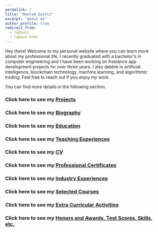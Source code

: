 ```yaml
---
permalink: /
title: "Meelad Dashti"
excerpt: "About me"
author_profile: true
redirect_from:
  - /about/
  - /about.html
---
```


Hey there! Welcome to my personal website where you can learn more about my professional life. I recently graduated with a bachelor's in computer engineering and I have been working on freelance app development projects for over three years. I also dabble in artificial intelligence, blockchain technology, machine learning, and algorithmic trading. Feel free to reach out if you enjoy my work. 

You can find more details in the following section:

### Click here to see my [Projects](/projects/)

### Click here to see my [Biography](/biography/)

### Click here to see my [Education](/education/)

### Click here to see my [Teaching Experiences](/teaching/)

### Click here to see my [CV](/cv/)

### Click here to see my [Professional Certificates](/research/)

### Click here to see my [Industry Experiences](/industry/)

### Click here to see my [Selected Courses](/selected_courses/)

### Click here to see my [Extra Curricular Activities](/extracurricular/)

### Click here to see my [Honors and Awards, Test Scores, Skills, etc.](/honors_and_extra/)



